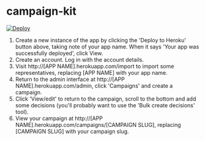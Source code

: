 campaign-kit
=================

 [![Deploy](https://www.herokucdn.com/deploy/button.png)](https://heroku.com/deploy) 

1. Create a new instance of the app by clicking the 'Deploy to Heroku' button above, taking note of your app name. When it says 'Your app was successfully deployed', click View.
2. Create an account. Log in with the account details.
3. Visit http://[APP NAME].herokuapp.com/import to import some representatives, replacing [APP NAME] with your app name.
4. Return to the admin interface at http://[APP NAME].herokuapp.com/admin, click 'Campaigns' and create a campaign.
5. Click 'View/edit' to return to the campaign, scroll to the bottom and add some decisions (you'll probably want to use the 'Bulk create decisions' tool).
6. View your campaign at http://[APP NAME].herokuapp.com/campaigns/[CAMPAIGN SLUG], replacing [CAMPAIGN SLUG] with your campaign slug.